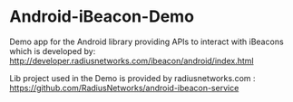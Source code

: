 Android-iBeacon-Demo
====================

Demo app for the Android library providing APIs to interact with iBeacons which is developed by:  http://developer.radiusnetworks.com/ibeacon/android/index.html



Lib project used in the Demo is provided by radiusnetworks.com : 
https://github.com/RadiusNetworks/android-ibeacon-service
